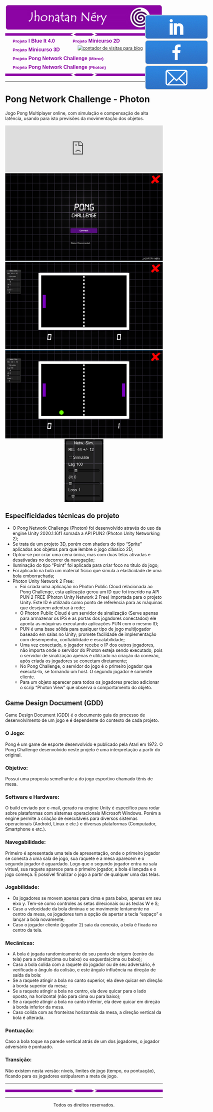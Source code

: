 <center>
<img src="./Assets/Logo.png"/>
</center>

<!-- <p>Portfólio de Jhonatan Néry com os principais trabalhos desenvolvidos, exceto os projetos que envolvem direitos autorais privados.</p> -->

<img src="./Assets/Separador.jpg"/>

<style type="text/css">
<!--
#page-bar {
margin: 0;
}

#page-bar ul {
list-style-position: inside;
list-style-image: none;
list-style-type: none;
}

#page-bar li {
float:left;
display:block;
list-style-position: inside;
list-style-image: none;
list-style-type: none;
margin: 0px;
padding: 0px;
}

#page-bar li a{
margin: 0px;
color:#8b03a3;
font-weight: bold;
display:block;
text-decoration: none;
width:auto;
text-align: center;
font-family: Arial, Helvetica, sans-serif;
font-size: 12pt;
padding-top: 5px;
padding-bottom: 5px;
padding-right: 57px;
}

#page-bar li a:hover {
color: #000000;
font-weight: bold;}

#Social{
  position: absolute;
  left: 50%;
  margin-top: -70px;
  margin-left: 195px; /*Sempre a metade da largura do elemento*/
  width: 300px;
  height: 300px;
}
-->
</style>


<ul id="page-bar">
<li><a href="./iblueit" class="button">
  <small>Projeto</small>
    I Blue It 4.0
</a></li>

<li><a href="./minicurso2D" class="button">
  <small>Projeto</small>
    Minicurso 2D
</a></li>

<li><a href="./minicurso3D" class="button">
  <small>Projeto</small>
    Minicurso 3D
</a></li>

<li><a href="./pongChallengeMirror" class="button">
  <small>Projeto</small>
    Pong Network Challenge
  <small>(Mirror)</small>
</a></li>

<li><a href="./pongChallengePhoton" class="button">
  <small>Projeto</small>
    Pong Network Challenge
  <small>(Photon)</small>
</a></li>
</ul>

<div id="Social">
<a href="https://www.linkedin.com/in/jhonatantcn/" class="button">
<img src="./Assets/Linkedin.png">
</a>

<a href="https://www.facebook.com/jhonatantcn/" class="button">
<img src="./Assets/Facebook.png">
</a>

<a href="mailto:jhonatanthallisson@gmail.com" class="button">
<img src="./Assets/Mail.png">
</a>
</div>

<!-- CONTADOR DE VISITAS -->
<div id="sfcjj1a15uw8b63ksdkylrl2xj2atgftcng"></div>
<script type="text/javascript" src="https://counter8.stat.ovh/private/counter.js?c=jj1a15uw8b63ksdkylrl2xj2atgftcng&down=async" async></script>
<noscript><a href="https://www.webcontadores.com" title="contador de visitas para blog"><img src="https://counter8.stat.ovh/private/webcontadores.php?c=jj1a15uw8b63ksdkylrl2xj2atgftcng" border="0" title="contador de visitas para blog" alt="contador de visitas para blog"></a></noscript>
<!-- CONTADOR DE VISITAS -->


<img src="./Assets/Separador.jpg"/>
<hr />


# Pong Network Challenge - Photon
Jogo Pong Multiplayer online, com simulação e compensação de alta latência, usando para isto previsões da movimentação dos objetos.

<center>
<section id="video" class="video">
  <iframe width="100%" src="https://www.youtube.com/embed/7y4l3M3NjBo?showinfo=0" frameborder="0" allowfullscreen></iframe>
</section>
</center>

<center>
<img src="./Projeto%20Pong%20Photon/Tela1.png"/>
</center>

<center>
<img src="./Projeto%20Pong%20Photon/Tela2.png"/>
</center>

<center>
<img src="./Projeto%20Pong%20Photon/Tela3.png"/>
</center>

<center>
<img src="./Projeto%20Pong%20Photon/TelaSimulationLag.png"/>
</center>

## Especificidades técnicas do projeto

- O Pong Network Challenge (Photon) foi desenvolvido através do uso da engine Unity 2020.1.16f1 somada a API PUN2 (Photon Unity Networking 2);
- Se trata de um projeto 3D, porém com shaders do tipo “Sprite” aplicados aos objetos para que lembre o jogo clássico 2D;
- Optou-se por criar uma cena única, mas com duas telas ativadas e desativadas no decorrer da navegação;
- Iluminação do tipo “Point” foi aplicada para criar foco no título do jogo;
- Foi aplicado na bola um material físico que simula a elasticidade de uma bola emborrachada;
- Photon Unity Network 2 Free:
  - Foi criada uma aplicação no Photon Public Cloud relacionada ao Pong Challenge, esta aplicação gerou um ID que foi inserido na API  PUN 2 FREE (Photon Unity Network 2 Free) importada para o projeto Unity. Este ID é utilizado como ponto de referência para as máquinas que desejarem adentrar à rede;
  - O Photon Public Cloud é um servidor de sinalização (Serve apenas para armazenar os IPS e as portas dos jogadores conectados) ele aponta as máquinas executando aplicações PUN com o mesmo ID;
  - PUN é uma base sólida para qualquer tipo de jogo multijogador baseado em salas no Unity; promete facilidade de implementação com desempenho, confiabilidade e escalabilidade;
  - Uma vez conectado, o jogador recebe o IP dos outros jogadores, não importa onde o servidor do Photon esteja sendo executado, pois o servidor de sinalização apenas é utilizado na criação da conexão, após criada os jogadores se conectam diretamente;
  - No Pong Challenge, o servidor do jogo é o primeiro jogador que executá-lo, se tornando um host. O segundo jogador é somente cliente.
  - Para um objeto aparecer para todos os jogadores preciso adicionar o scrip “Photon View” que observa o comportamento do objeto.


## Game Design Document (GDD)

Game Design Document (GDD) é o documento guia do processo de desenvolvimento de um jogo e é dependente do contexto de cada projeto.

### O Jogo:

Pong é um game de esporte desenvolvido e publicado pela Atari em 1972. O Pong Challenge desenvolvido neste projeto é uma interpretação a partir do original.

### Objetivo: 

Possui uma proposta semelhante a do jogo esportivo chamado tênis de mesa.

### Software e Hardware:

O build enviado por e-mail, gerado na engine Unity é específico para rodar sobre plataformas com sistemas operacionais Microsoft Windows. Porém a engine permite a criação de executáveis para diversos sistemas operacionais (Android, Linux e etc.) e diversas plataformas (Computador, Smartphone e etc.).

### Navegabilidade:

Primeiro é apresentada uma tela de apresentação, onde o primeiro jogador se conecta a uma sala de jogo, sua raquete e a mesa aparecem e o segundo jogador é aguardado. Logo que o segundo jogador entra na sala virtual, sua raquete aparece para o primeiro jogador, a bola é lançada e o jogo começa. É possível finalizar o jogo a partir de qualquer uma das telas.

### Jogabilidade:

-	Os jogadores se movem apenas para cima e para baixo, apenas em seu eixo y. Tem-se como controles as setas direcionais    ou as teclas W e S;
-	Caso a velocidade da bola diminua e se movimente lentamente no centro da mesa, os jogadores tem a opção de apertar a tecla “espaço” e lançar a bola novamente;
-	Caso o jogador cliente (jogador 2) saia da conexão, a bola é fixada no centro da tela.

### Mecânicas:

-	A bola é jogada randomicamente de seu ponto de origem (centro da tela) para a direita(cima ou baixo) ou esquerda(cima ou baixo);
-	Caso a bola colida com a raquete do jogador ou de seu adversário, é verificado o ângulo da colisão, e este ângulo influência na direção de saída da bola:
  - Se a raquete atingir a bola no canto superior, ela deve quicar em direção à borda superior da mesa;
  - Se a raquete atingir a bola no centro, ela deve quicar para o lado oposto, na horizontal (não para cima ou para baixo);
  - Se a raquete atingir a bola no canto inferior, ela deve quicar em direção à borda inferior da mesa.
- Caso colida com as fronteiras horizontais da mesa, a direção vertical da bola é alterada.

### Pontuação:

Caso a bola toque na parede vertical atrás de um dos jogadores, o jogador adversário é pontuado.

### Transição:

Não existem nesta versão: níveis, limites de jogo (tempo, ou pontuação), ficando para os jogadores estipularem a meta de jogo.


<hr />
<img src="./Assets/Separador.jpg"/>
<hr />

<center>Todos os direitos reservados.</center>

<!-- <link rel="stylesheet" id="jhonatan-css" href="adic/css/jhonatan.css" type="text/css" media="all" /> -->